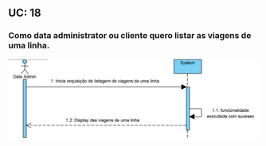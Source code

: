 ## **UC: 18**

### Como data administrator ou cliente quero listar as viagens de uma linha.



![UC: 18](UC18.png)